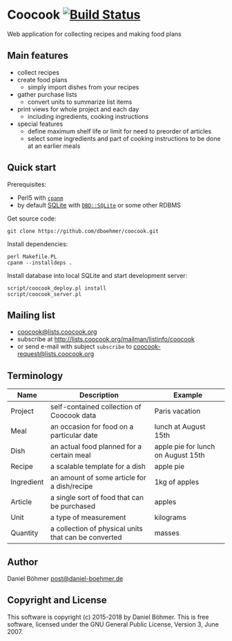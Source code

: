 # Coocook [![Build Status](https://travis-ci.org/dboehmer/coocook.svg?branch=master)](https://travis-ci.org/dboehmer/coocook)

Web application for collecting recipes and making food plans

## Main features

* collect recipes
* create food plans
  * simply import dishes from your recipes
* gather purchase lists
  * convert units to summarize list items
* print views for whole project and each day
  * including ingredients, cooking instructions
* special features
  * define maximum shelf life or limit for need to preorder of articles
  * select some ingredients and part of cooking instructions to be done at an earlier meals

## Quick start

Prerequisites:

* Perl5 with [`cpanm`](https://github.com/miyagawa/cpanminus)
* by default [SQLite](https://www.sqlite.org/)
  with [`DBD::SQLite`](https://metacpan.org/pod/DBD::SQLite)
  or some other RDBMS

Get source code:

    git clone https://github.com/dboehmer/coocook.git

Install dependencies:

    perl Makefile.PL
    cpanm --installdeps .

Install database into local SQLite and start development server:

    script/coocook_deploy.pl install
    script/coocook_server.pl

## Mailing list

* coocook@lists.coocook.org
* subscribe at http://lists.coocook.org/mailman/listinfo/coocook
* or send e-mail with subject `subscribe` to coocook-request@lists.coocook.org

## Terminology

| Name | Description | Example |
| --- | --- | --- |
| Project | self-contained collection of Coocook data | Paris vacation |
| Meal | an occasion for food on a particular date | lunch at August 15th |
| Dish | an actual food planned for a certain meal | apple pie for lunch on August 15th |
| Recipe | a scalable template for a dish | apple pie |
| Ingredient | an amount of some article for a dish/recipe | 1kg of apples |
| Article | a single sort of food that can be purchased | apples |
| Unit | a type of measurement | kilograms
| Quantity | a collection of physical units that can be converted | masses

## Author

Daniel Böhmer <post@daniel-boehmer.de>

## Copyright and License

This software is copyright (c) 2015-2018 by Daniel Böhmer.
This is free software, licensed under the GNU General Public License, Version 3, June 2007.
